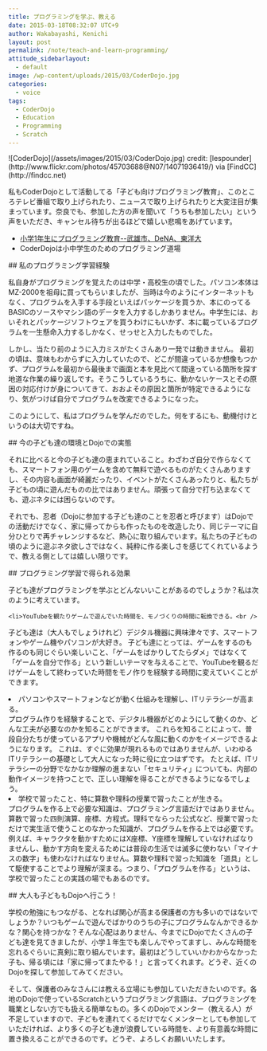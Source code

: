 ```yaml
---
title: プログラミングを学ぶ、教える
date: 2015-03-18T08:32:07 UTC+9
author: Wakabayashi, Kenichi
layout: post
permalink: /note/teach-and-learn-programming/
attitude_sidebarlayout:
  - default
image: /wp-content/uploads/2015/03/CoderDojo.jpg
categories:
  - voice
tags:
  - CoderDojo
  - Education
  - Programming
  - Scratch
---
```

<p>
![CoderDojo](/assets/images/2015/03/CoderDojo.jpg)
credit: [lespounder](http://www.flickr.com/photos/45703688@N07/14071936419/) via [FindCC](http://findcc.net)
</p>
<p>
私もCoderDojoとして活動してる「子ども向けプログラミング教育」、このところテレビ番組で取り上げられたり、ニュースで取り上げられたりと大変注目が集まっています。奈良でも、参加した方の声を聞いて「うちも参加したい」という声をいただき、キャンセル待ちが出るほどで嬉しい悲鳴をあげています。

- [小学1年生にプログラミング教育--武雄市、DeNA、東洋大](http://japan.zdnet.com/article/35060367/)
- <a hfre="http://coderdojo.jp/">CoderDojoは小中学生のためのプログラミング道場</a>

</p>
## 私のプログラミング学習経験
<p>
私自身がプログラミングを覚えたのは中学・高校生の頃でした。パソコン本体はMZ-2000を祖母に買ってもらいましたが、当時は今のようにインターネットもなく、プログラムを入手する手段といえばパッケージを買うか、本にのってるBASICのソースやマシン語のデータを入力するしかありません。中学生には、おいそれとパッケージソフトウェアを買うわけにもいかず、本に載っているプログラムを一生懸命入力するしかなく、せっせと入力したものでした。
</p>
<p>
しかし、当たり前のように入力ミスがたくさんあり一発では動きません。
最初の頃は、意味もわからずに入力していたので、どこが間違っているか想像もつかず、プログラムを最初から最後まで画面と本を見比べて間違っている箇所を探す地道な作業の繰り返しです。そうこうしているうちに、動かないケースとその原因の対応付けが身についてきて、おおよその原因と箇所が特定できるようになり、気がつけば自分でプログラムを改変できるようになった。
</p>
<p>
このようにして、私はプログラムを学んだのでした。何をするにも、動機付けというのは大切ですね。
</p>
## 今の子ども達の環境とDojoでの実態
<p>
それに比べると今の子ども達の恵まれていること。わざわざ自分で作らなくても、スマートフォン用のゲームを含めて無料で遊べるものがたくさんありますし、その内容も画面が綺麗だったり、イベントがたくさんあったりと、私たちが子どもの頃に遊んだものの比ではありません。頑張って自分で打ち込まなくても、遊ぶネタには困らないのです。
</p>
<p>
それでも、忍者（Dojoに参加する子ども達のことを忍者と呼びます）はDojoでの活動だけでなく、家に帰ってからも作ったものを改造したり、同じテーマに自分ひとりで再チャレンジするなど、熱心に取り組んでいます。私たちの子どもの頃のように遊ぶネタ欲しさではなく、純粋に作る楽しさを感じてくれているようで、教える側としては嬉しい限りです。
</p>
## プログラミング学習で得られる効果
<p>
子ども達がプログラミングを学ぶとどんないいことがあるのでしょうか？私は次のように考えています。

	<li>YouTubeを観たりゲームで遊んでいた時間を、モノづくりの時間に転換できる。<br />
子ども達は（大人もでしょうけれど）デジタル機器に興味津々です、スマートフォンやゲーム機やパソコンが大好き。
子ども達にとっては、ゲームをするのも作るのも同じぐらい楽しいこと、「ゲームをばかりしてたらダメ」ではなくて「ゲームを自分で作る」という新しいテーマを与えることで、YouTubeを観るだけゲームをして終わっていた時間をモノ作りを経験する時間に変えていくことができます。</li>
	<li>パソコンやスマートフォンなどが動く仕組みを理解し、ITリテラシーが高まる。<br />
プログラム作りを経験することで、デジタル機器がどのようにして動くのか、どんな工夫が必要なのかを知ることができます。
これらを知ることによって、普段自分たちが使っているアプリや機械がどんな風に動くのかをイメージできるようになります。
これは、すぐに効果が現れるものではありませんが、いわゆるITリテラシーの基礎として大人になった時に役に立つはずです。
たとえば、ITリテラシーの分野でなかなか理解の進まない「セキュリティ」についても、内部の動作イメージを持つことで、正しい理解を得ることができるようになるでしょう。</li>
	<li>学校で習ったこと、特に算数や理科の授業で習ったことが生きる。<br />
		プログラムを作る上で必要な知識は、プログラミング言語だけではありません。算数で習った四則演算、座標、方程式。理科でならった公式など、授業で習っただけで実生活で使うことのなかった知識が、プログラムを作る上では必要です。例えば、キャラクタを動かすためにはX座標、Y座標を理解していなければなりませんし、動かす方向を変えるためには普段の生活では滅多に使わない「マイナスの数字」も使わなければなりません。算数や理科で習った知識を「道具」として駆使することでより理解が深まる。つまり、「プログラムを作る」というは、学校で習ったことの実践の場でもあるのです。</li>

</p>
## 大人も子どももDojoへ行こう！
<p>
学校の勉強にもつながる、となれば関心が高まる保護者の方も多いのではないでしょうか？いつもゲームで遊んでばかりのうちの子にプログラムなんかできるかな？関心を持つかな？そんな心配はありません、今までにDojoでたくさんの子ども達を見てきましたが、小学１年生でも楽しんでやってますし、みんな時間を忘れるぐらいに真剣に取り組んでいます。最初はどうしていいかわからなかった子も、帰る頃には「家に帰ってまたやる！」と言ってくれます。どうぞ、近くのDojoを探して参加してみてください。
</p>
<p>
そして、保護者のみなさんには教える立場にも参加していただきたいのです。各地のDojoで使っているScratchというプログラミング言語は、プログラミングを職業としない方でも扱える簡単なもの。多くのDojoでメンター（教える人）が不足していますので、子どもを連れてくるだけでなくメンターとしても参加していただければ、より多くの子ども達が浪費している時間を、より有意義な時間に置き換えることができるのです。どうぞ、よろしくお願いいたします。
</p>
